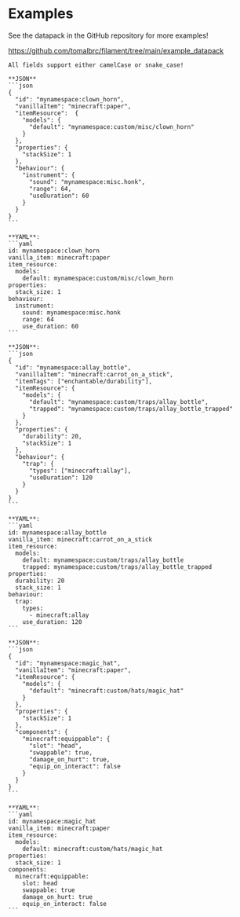 # Examples

See the datapack in the GitHub repository for more examples!

https://github.com/tomalbrc/filament/tree/main/example_datapack

~~~admonish tip
All fields support either camelCase or snake_case!
~~~

~~~admonish example "Clown horn intrument"
**JSON**
```json
{
  "id": "mynamespace:clown_horn",
  "vanillaItem": "minecraft:paper",
  "itemResource":  {
    "models": {
      "default": "mynamespace:custom/misc/clown_horn"
    }
  },
  "properties": {
    "stackSize": 1
  },
  "behaviour": {
    "instrument": {
      "sound": "mynamespace:misc.honk",
      "range": 64,
      "useDuration": 60
    }
  }
}
```

**YAML**:
```yaml
id: mynamespace:clown_horn
vanilla_item: minecraft:paper
item_resource:
  models:
    default: mynamespace:custom/misc/clown_horn
properties:
  stack_size: 1
behaviour:
  instrument:
    sound: mynamespace:misc.honk
    range: 64
    use_duration: 60
```
~~~

~~~admonish example "Allay trap"
**JSON**:
```json
{
  "id": "mynamespace:allay_bottle",
  "vanillaItem": "minecraft:carrot_on_a_stick",
  "itemTags": ["enchantable/durability"],
  "itemResource": {
    "models": {
      "default": "mynamespace:custom/traps/allay_bottle",
      "trapped": "mynamespace:custom/traps/allay_bottle_trapped"
    }
  },
  "properties": {
    "durability": 20,
    "stackSize": 1
  },
  "behaviour": {
    "trap": {
      "types": ["minecraft:allay"],
      "useDuration": 120
    }
  }
}
```

**YAML**:
```yaml
id: mynamespace:allay_bottle
vanilla_item: minecraft:carrot_on_a_stick
item_resource:
  models:
    default: mynamespace:custom/traps/allay_bottle
    trapped: mynamespace:custom/traps/allay_bottle_trapped
properties:
  durability: 20
  stack_size: 1
behaviour:
  trap:
    types:
      - minecraft:allay
    use_duration: 120
```
~~~

~~~admonish example "Hat (can be put into inventory/swapped like normal helmets)"
**JSON**:
```json
{
  "id": "mynamespace:magic_hat",
  "vanillaItem": "minecraft:paper",
  "itemResource": {
    "models": {
      "default": "minecraft:custom/hats/magic_hat"
    }
  },
  "properties": {
    "stackSize": 1
  },
  "components": {
    "minecraft:equippable": {
      "slot": "head",
      "swappable": true,
      "damage_on_hurt": true,
      "equip_on_interact": false
    }
  }
}
```

**YAML**:
```yaml
id: mynamespace:magic_hat
vanilla_item: minecraft:paper
item_resource:
  models:
    default: minecraft:custom/hats/magic_hat
properties:
  stack_size: 1
components:
  minecraft:equippable:
    slot: head
    swappable: true
    damage_on_hurt: true
    equip_on_interact: false
```
~~~
